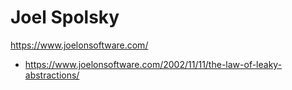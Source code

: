 # Joel Spolsky
https://www.joelonsoftware.com/
- https://www.joelonsoftware.com/2002/11/11/the-law-of-leaky-abstractions/
